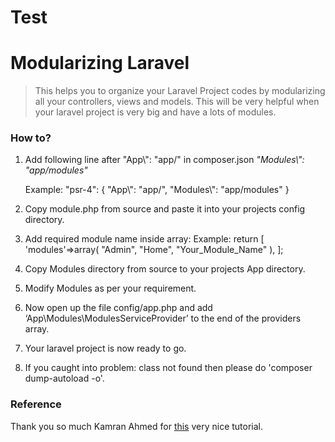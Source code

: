 # Test
# Modularizing Laravel
> This helps you to organize your Laravel Project codes by modularizing all your controllers, views and models. This will be very helpful when your laravel project is very big and have a lots of modules.

### How to?
1. 	Add following line after "App\\": "app/" in composer.json
	_"Modules\\": "app/modules"_

	Example:
	"psr-4": {
        "App\\": "app/",
        "Modules\\": "app/modules"
    }

2. 	Copy module.php from source and paste it into your projects config directory.
3. 	Add required module name inside array:
	Example:
	return [
		'modules'=>array(
	        "Admin",
	        "Home",
	        "Your_Module_Name"
	    ),
	];
4. 	Copy Modules directory from source to your projects App directory.
5. 	Modify Modules as per your requirement.
6. 	Now open up the file config/app.php and add ‘App\Modules\ModulesServiceProvider’ to the end of the providers array.
7. 	Your laravel project is now ready to go.
8. 	If you caught into problem: class not found then please do 'composer dump-autoload -o'.

### Reference
Thank you so much Kamran Ahmed for [this](http://kamranahmed.info/blog/2015/12/03/creating-a-modular-application-in-laravel/) very nice tutorial.
